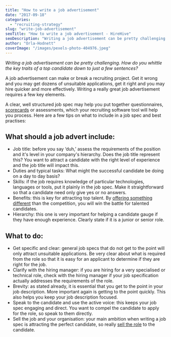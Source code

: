```yaml
---
title: "How to write a job advertisement"
date: "2017-09-18"
categories:
  - "recruiting-strategy"
slug: "write-job-advertisement"
seoTitle: "How to write a job advertisement - HireHive"
seoDescription: "Writing a job advertisement can be pretty challenging. How do you whittle the key traits of a top candidate down to just a few sentences?"
author: "Orla-Hodnett"
coverImage: "/images/pexels-photo-404976.jpeg"
---
```


_Writing a job advertisement can be pretty challenging. How do you whittle the key traits of a top candidate down to just a few sentences?_

A job advertisement can make or break a recruiting project. Get it wrong and you may get dozens of unsuitable applications, get it right and you may hire quicker and more effectively. Writing a really great job advertisement requires a few key elements.

A clear, well structured job spec may help you put together questionnaires, [scorecards](https://hirehive.com/candidate-scorecards/) or assessments, which your recruiting software tool will help you process. Here are a few tips on what to include in a job spec and best practises:

## **What should a** job advert include:

- Job title: before you say ‘duh,’ assess the requirements of the position and it's level in your company's hierarchy. Does the job title represent this? You want to attract a candidate with the right level of experience and the job title will impact this.
- Duties and typical tasks: What might the successful candidate be doing on a day to day basis?
- Skills: if the job requires knowledge of particular technologies, languages or tools, put it plainly in the job spec. Make it straightforward so that a candidate need only give yes or no answers.
- Benefits: this is key for attracting top talent. By [offering something different](https://hirehive.com/appreciation-perks-win-candidates/) than the competition, you will win the battle for talented candidates.
- Hierarchy: this one is very important for helping a candidate gauge if they have enough experience. Clearly state if it is a junior or senior role.

## **What** to **do:**

- Get specific and clear: general job specs that do not get to the point will only attract unsuitable applications. Be very clear about what is required from the role so that it is easy for an applicant to determine if they are right for the job.
- Clarify with the hiring manager: if you are hiring for a very specialised or technical role, check with the hiring manager if your job specification actually addresses the requirements of the role.
- Brevity: as stated already, it is essential that you get to the point in your job description. More important again is getting to the point quickly. This also helps you keep your job description focused.
- Speak to the candidate and use the active voice: this keeps your job spec engaging and direct. You want to compel the candidate to apply for the role, so speak to them directly.
- Sell the job and your organisation: your main ambition when writing a job spec is attracting the perfect candidate, so really [sell the role](https://www.inc.com/minda-zetlin/9-steps-to-writing-job-ads-top-candidates-cant-resist.html) to the candidate.
